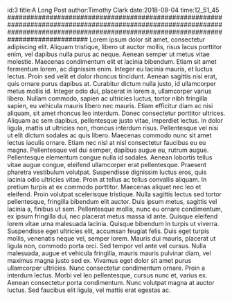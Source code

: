 id:3
title:A Long Post
author:Timothy Clark
date:2018-08-04
time:12_51_45
#############################################################################################################################################################################################
Lorem ipsum dolor sit amet, consectetur adipiscing elit. Aliquam tristique, libero ut auctor mollis, risus lacus porttitor enim, vel dapibus nulla purus ac neque. Aenean semper ut metus vitae molestie. Maecenas condimentum elit et lacinia bibendum. Etiam sit amet fermentum lorem, ac dignissim enim. Integer eu lacinia mauris, et luctus lectus. Proin sed velit et dolor rhoncus tincidunt. Aenean sagittis nisi erat, quis ornare purus dapibus at. Curabitur dictum nulla justo, id ullamcorper metus mollis id. Integer odio dui, placerat in lorem a, ullamcorper varius libero. Nullam commodo, sapien ac ultricies luctus, tortor nibh fringilla sapien, eu vehicula mauris libero nec mauris.
Etiam efficitur diam ac nisi aliquam, sit amet rhoncus leo interdum. Donec consectetur porttitor ultrices. Aliquam ac sem dapibus, pellentesque justo vitae, imperdiet lectus. In dolor ligula, mattis ut ultricies non, rhoncus interdum risus. Pellentesque vel nisi ut elit dictum sodales ac quis libero. Maecenas commodo nunc sit amet lectus iaculis ornare. Etiam nec nisl at nisl consectetur faucibus eu eu magna.
Pellentesque vel dui semper, dapibus augue eu, rutrum augue. Pellentesque elementum congue nulla id sodales. Aenean lobortis tellus vitae augue congue, eleifend ullamcorper erat pellentesque. Praesent pharetra vestibulum volutpat. Suspendisse dignissim luctus eros, quis lacinia odio ultricies vitae. Proin at tellus ac tellus convallis aliquam. In pretium turpis at ex commodo porttitor.
Maecenas aliquet nec leo et eleifend. Proin volutpat scelerisque tristique. Nulla sagittis lectus sed tortor pellentesque, fringilla bibendum elit auctor. Duis ipsum metus, sagittis vel lacinia a, finibus ut sem. Pellentesque mollis, nunc eu ornare condimentum, ex ipsum fringilla dui, nec placerat metus massa id ante. Quisque eleifend lorem vitae urna malesuada lacinia. Quisque bibendum in turpis ut viverra. Suspendisse eget ultricies elit, accumsan feugiat felis.
Duis eget turpis mollis, venenatis neque vel, semper lorem. Mauris dui mauris, placerat ut ligula non, commodo porta orci. Sed tempor vel ante vel cursus. Nulla malesuada, augue et vehicula fringilla, mauris mauris pulvinar diam, vel maximus magna justo sed ex. Vivamus eget dolor sit amet purus ullamcorper ultricies. Nunc consectetur condimentum ornare. Proin a interdum lectus. Morbi vel leo pellentesque, cursus nunc et, varius ex. Aenean consectetur porta condimentum. Nunc volutpat magna at auctor luctus. Sed faucibus elit ligula, vel mattis erat egestas ac. 